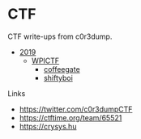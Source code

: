 # CTF

CTF write-ups from c0r3dump.

- [2019](2019)
    + [WPICTF](2019/WPICTF)
        * [coffeegate](2019/WPICTF/coffeegate)
        * [shiftyboi](2019/WPICTF/shiftyboi)

Links
- <https://twitter.com/c0r3dumpCTF>
- <https://ctftime.org/team/65521>
- <https://crysys.hu>